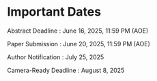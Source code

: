 # Important Dates

Abstract Deadline
: June 16, 2025, 11:59 PM (AOE)

Paper Submission
: June 20, 2025, 11:59 PM (AOE)

Author Notification
: July 25, 2025

Camera-Ready Deadline
: August 8, 2025

<!-- Paper Abstracts -->
<!-- : June 16, 2023 -->

<!-- Paper Submissions -->
<!-- : June 23, 2023 -->

<!-- Author Notifications -->
<!-- : July 25, 2023 -->

<!-- Camera-Ready Deadline -->
<!-- : August 8, 2023 -->

<!-- Poster Submission -->
<!-- : August 17, 2023 -->

<!-- Presentation Videos -->
<!-- : September 1, 2023 -->

<!-- ## Symposium -->

<!-- Sunday, October 13, 2024 -->
<!-- 9am-12pm -->


